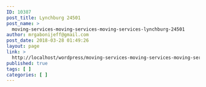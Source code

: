 ```yaml
---
ID: 10387
post_title: Lynchburg 24501
post_name: >
  moving-services-moving-services-moving-services-lynchburg-24501
author: mrgabonijeff@gmail.com
post_date: 2018-03-28 01:49:26
layout: page
link: >
  http://localhost/wordpress/moving-services-moving-services-moving-services-lynchburg-24501/
published: true
tags: [ ]
categories: [ ]
---
```

